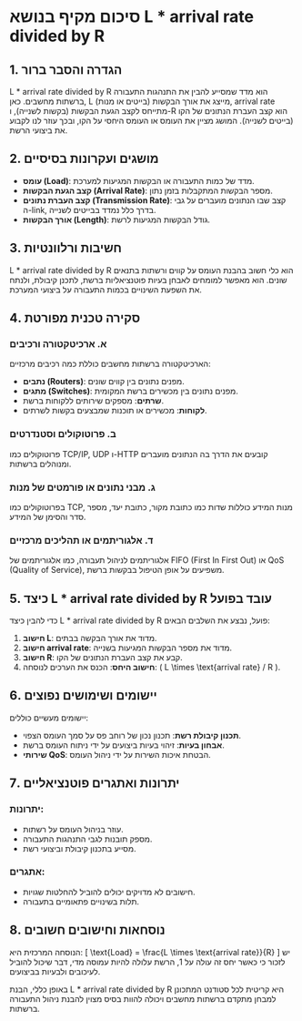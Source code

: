 # סיכום מקיף בנושא L * arrival rate divided by R

## 1. הגדרה והסבר ברור
L * arrival rate divided by R הוא מדד שמסייע להבין את התנהגות התעבורה ברשתות מחשבים. כאן, L מייצג את אורך הבקשות (בייטים או מנות), arrival rate מתייחס לקצב הגעת הבקשות (בקשות לשנייה), ו-R הוא קצב העברת הנתונים של הקו (בייטים לשנייה). המושג מציין את העומס או העומס היחסי על הקו, ובכך עוזר לנו לקבוע את ביצועי הרשת.

## 2. מושגים ועקרונות בסיסיים
* **עומס (Load)**: מדד של כמות התעבורה או הבקשות המגיעות למערכת.
* **קצב הגעת הבקשות (Arrival Rate)**: מספר הבקשות המתקבלות בזמן נתון.
* **קצב העברת נתונים (Transmission Rate)**: קצב שבו הנתונים מועברים על גבי ה-link, בדרך כלל נמדד בבייטים לשנייה.
* **אורך הבקשות (Length)**: גודל הבקשות המגיעות לרשת.

## 3. חשיבות ורלוונטיות
L * arrival rate divided by R הוא כלי חשוב בהבנת העומס על קווים ורשתות בתנאים שונים. הוא מאפשר למומחים לאבחן בעיות פוטנציאליות ברשת, לתכנן קיבולת, ולנתח את השפעת השינויים בכמות התעבורה על ביצועי המערכת.

## 4. סקירה טכנית מפורטת
### א. ארכיטקטורה ורכיבים
הארכיטקטורה ברשתות מחשבים כוללת כמה רכיבים מרכזיים:
* **נתבים (Routers)**: מפנים נתונים בין קווים שונים.
* **מתגים (Switches)**: מפנים נתונים בין מכשירים ברשת המקומית.
* **שרתים**: מספקים שירותים ללקוחות ברשת.
* **לקוחות**: מכשירים או תוכנות שמבצעים בקשות לשרתים.

### ב. פרוטוקולים וסטנדרטים
פרוטוקולים כמו TCP/IP, UDP ו-HTTP קובעים את הדרך בה הנתונים מועברים ומנוהלים ברשתות.

### ג. מבני נתונים או פורמטים של מנות
בפרוטוקולים כמו TCP, מנות המידע כוללות שדות כמו כתובת מקור, כתובת יעד, מספר סדר והסימן של המידע.

### ד. אלגוריתמים או תהליכים מרכזיים
אלגוריתמים לניהול תעבורה, כמו אלגוריתמים של FIFO (First In First Out) או QoS (Quality of Service), משפיעים על אופן הטיפול בבקשות ברשת.

## 5. כיצד L * arrival rate divided by R עובד בפועל
כדי להבין כיצד L * arrival rate divided by R פועל, נבצע את השלבים הבאים:
1. **חישוב L**: מדוד את אורך הבקשה בבתים.
2. **חישוב arrival rate**: מדוד את מספר הבקשות המגיעות בשנייה.
3. **חישוב R**: קבע את קצב העברת הנתונים של הקו.
4. **חישוב היחס**: הכנס את הערכים לנוסחה: \( L \times \text{arrival rate} / R \).

## 6. יישומים ושימושים נפוצים
יישומים מעשיים כוללים:
* **תכנון קיבולת רשת**: תכנון נכון של רוחב פס על סמך העומס הצפוי.
* **אבחון בעיות**: זיהוי בעיות ביצועים על ידי ניתוח העומס ברשת.
* **שירותי QoS**: הבטחת איכות השירות על ידי ניהול העומס.

## 7. יתרונות ואתגרים פוטנציאליים
### יתרונות:
* עוזר בניהול העומס על רשתות.
* מספק תובנות לגבי התנהגות התעבורה.
* מסייע בתכנון קיבולת וביצועי רשת.

### אתגרים:
* חישובים לא מדויקים יכולים להוביל להחלטות שגויות.
* תלות בשינויים פתאומיים בתעבורה.

## 8. נוסחאות וחישובים חשובים
הנוסחה המרכזית היא:
\[ \text{Load} = \frac{L \times \text{arrival rate}}{R} \]
יש לזכור כי כאשר יחס זה עולה על 1, הרשת עלולה להיות עמוסה מדי, דבר שיכול להוביל לעיכובים ולבעיות בביצועים.

באופן כללי, הבנת L * arrival rate divided by R היא קריטית לכל סטודנט המתכונן למבחן מתקדם ברשתות מחשבים ויכולה להוות בסיס מצוין להבנת ניהול התעבורה ברשתות.
